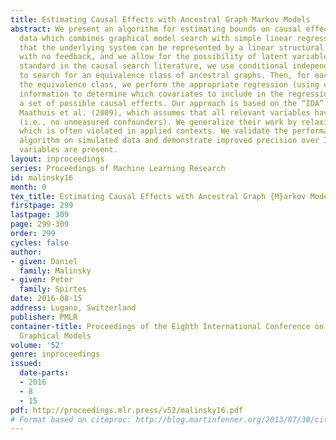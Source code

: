 ```yaml
---
title: Estimating Causal Effects with Ancestral Graph Markov Models
abstract: We present an algorithm for estimating bounds on causal effects from observational
  data which combines graphical model search with simple linear regression. We assume
  that the underlying system can be represented by a linear structural equation model
  with no feedback, and we allow for the possibility of latent variables. Under assumptions
  standard in the causal search literature, we use conditional independence constraints
  to search for an equivalence class of ancestral graphs. Then, for each model in
  the equivalence class, we perform the appropriate regression (using causal structure
  information to determine which covariates to include in the regression) to estimate
  a set of possible causal effects. Our approach is based on the “IDA” procedure of
  Maathuis et al. (2009), which assumes that all relevant variables have been measured
  (i.e., no unmeasured confounders). We generalize their work by relaxing this assumption,
  which is often violated in applied contexts. We validate the performance of our
  algorithm on simulated data and demonstrate improved precision over IDA when latent
  variables are present.
layout: inproceedings
series: Proceedings of Machine Learning Research
id: malinsky16
month: 0
tex_title: Estimating Causal Effects with Ancestral Graph {M}arkov Models
firstpage: 299
lastpage: 309
page: 299-309
order: 299
cycles: false
author:
- given: Daniel
  family: Malinsky
- given: Peter
  family: Spirtes
date: 2016-08-15
address: Lugano, Switzerland
publisher: PMLR
container-title: Proceedings of the Eighth International Conference on Probabilistic
  Graphical Models
volume: '52'
genre: inproceedings
issued:
  date-parts:
  - 2016
  - 8
  - 15
pdf: http://proceedings.mlr.press/v52/malinsky16.pdf
# Format based on citeproc: http://blog.martinfenner.org/2013/07/30/citeproc-yaml-for-bibliographies/
---
```

